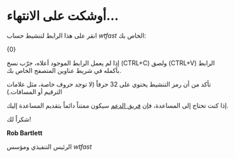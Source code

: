 # أوشكت على الانتهاء...

انقر على هذا الرابط لتنشيط حساب *wtfast* الخاص بك:

{0}

إذا لم يعمل الرابط الموجود أعلاه، جرّب نسخ (CTRL+C) ولصق (CTRL+V) الرابط بأكمله في شريط عناوين المتصفح الخاص بك.

تأكد من أن رمز التنشيط يحتوي على 32 حرفاً (لا توجد حروف خاصة، مثل علامات الترقيم أو المسافات.)

إذا كنت تحتاج إلى المساعدة، فإن [فريق الدعم](http://support.wtfast.com) سيكون ممتناً دائماً بتقديم المساعدة إليك.

شكراً لك!


**Rob Bartlett**

الرئيس التنفيذي ومؤسس *wtfast*
